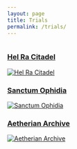 ```yaml
---
layout: page
title: Trials
permalink: /trials/
---
```


<div class="row">
  <div class="column third soon">
    <a href="{{ site.baseurl }}/trials/hel-ra-citadel">
      <h3>Hel Ra Citadel</h3>
      <img src="{{ site.baseurl }}/images/trials/HRC.png" alt="Hel Ra Citadel" />
    </a>
  </div>
  <div class="column third soon">
    <a href="{{ site.baseurl }}/trials/sanctum-ophidia">
      <h3>Sanctum Ophidia</h3>
      <img src="{{ site.baseurl }}/images/trials/SO.png" alt="Sanctum Ophidia" />
    </a>
  </div>
  <div class="column third soon">
    <a href="{{ site.baseurl }}/trials/aetherian-archive">
      <h3>Aetherian Archive</h3>
      <img src="{{ site.baseurl }}/images/trials/AA.png" alt="Aetherian Archive" />
    </a>
  </div>
</div>
